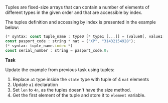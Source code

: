 Tuples are fixed-size arrays that can contain a number of elements of different types in the given order and that are accessible by index.

The tuples definition and accessing by index is presented in the example below:

```jsx
(* syntax: const tuple_name : type0 [* type1 [...]] = (value0[, value1[,...]] *)
const pasport_code : string * nat = ("XP", "31432154928");
(* syntax: tuple_name.index *)
const serial_number : string = pasport_code.0;
```

**Task**

Update the example from previous task using tuples:

1. Replace `a1` type inside the `state` type with tuple of 4 `nat`  elements
2. Update `a1` declaration
3. Set `len` to `4n`, as the tuples doesn't have the size method.
4. Get the first element of the tuple and store it to  `element` variable.